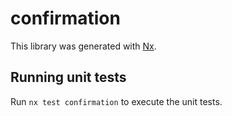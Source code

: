 # confirmation

This library was generated with [Nx](https://nx.dev).

## Running unit tests

Run `nx test confirmation` to execute the unit tests.
